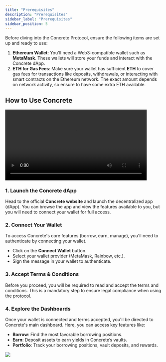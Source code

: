```yaml
---
title: "Prerequisites"
description: "Prerequisites"
sidebar_label: "Prerequisites"
sidebar_position: 5
---
```


Before diving into the Concrete Protocol, ensure the following items are set up and ready to use:

1. **Ethereum Wallet**: You'll need a Web3-compatible wallet such as **MetaMask**. These wallets will store your funds and interact with the Concrete dApp.
2. **ETH for Gas Fees**: Make sure your wallet has sufficient **ETH** to cover gas fees for transactions like deposits, withdrawals, or interacting with smart contracts on the Ethereum network. The exact amount depends on network activity, so ensure to have some extra ETH available.

## How to Use Concrete

<video controls width="90%">
  <source src="/vid/main-dashboard.mp4"/>
</video>

### 1. Launch the Concrete dApp  
   Head to the official **Concrete website** and launch the decentralized app (dApp). You can browse the app and view the features available to you, but you will need to connect your wallet for full access.

### 2. Connect Your Wallet
   To access Concrete's core features (borrow, earn, manage), you'll need to authenticate by connecting your wallet.  
   - Click on the **Connect Wallet** button.
   - Select your wallet provider (MetaMask, Rainbow, etc.).
   - Sign the message in your wallet to authenticate.

### 3. Accept Terms & Conditions  
   Before you proceed, you will be required to read and accept the terms and conditions. This is a mandatory step to ensure legal compliance when using the protocol.

### 4. Explore the Dashboards
   Once your wallet is connected and terms accepted, you'll be directed to Concrete's main dashboard. Here, you can access key features like:
   - **Borrow**: Find the most favorable borrowing positions.
   - **Earn**: Deposit assets to earn yields in Concrete’s vaults.
   - **Portfolio**: Track your borrowing positions, vault deposits, and rewards.

   ![](/img/portfolio.png)
